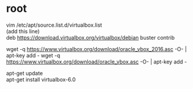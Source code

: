 # root

vim /etc/apt/source.list.d/virtualbox.list  
(add this line)  
deb https://download.virtualbox.org/virtualbox/debian  buster contrib  

wget -q https://www.virtualbox.org/download/oracle_vbox_2016.asc -O- | apt-key add -
wget -q https://www.virtualbox.org/download/oracle_vbox.asc -O- | apt-key add -

apt-get update  
apt-get install virtualbox-6.0  
